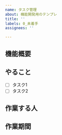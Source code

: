 ```yaml
---
name: タスク管理
about: 機能開発用のテンプレ
title: ''
labels: 0_未着手
assignees: ''

---
```


## 機能概要
<!--何の目的で達成したい機能は何かを記述-->

## やること
<!--機能を実装するにあたってタスクを設置（終わったらチェック）-->
- [ ] タスク1
- [ ] タスク2

## 作業する人
<!--誰が作業するのかを書いてね-->

## 作業期間
<!--いつまで目標か書いてね-->
